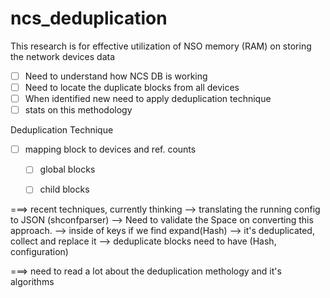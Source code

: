 # ncs_deduplication

This research is for effective utilization of NSO memory (RAM) on storing the network devices data

- [ ] Need to understand how NCS DB is working
- [ ] Need to locate the duplicate blocks from all devices
- [ ] When identified new need to apply deduplication technique
- [ ] stats on this methodology

Deduplication Technique
- [ ] mapping block to devices and ref. counts
     - [ ] global blocks
     - [ ] child blocks


===> recent techniques, currently thinking
--> translating the running config to JSON (shconfparser) --> Need to validate the Space on converting this approach. 
--> inside of keys if we find expand(Hash) --> it's deduplicated, collect and replace it
--> deduplicate blocks need to have (Hash, configuration)

===> need to read a lot about the deduplication methology and it's algorithms
